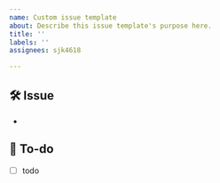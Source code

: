 ```yaml
---
name: Custom issue template
about: Describe this issue template's purpose here.
title: ''
labels: ''
assignees: sjk4618

---
```


## 🛠 Issue
<!-- 이슈에 대해 간략하게 설명해주세요 -->
- 
## 📝 To-do
<!-- 진행할 작업에 대해 적어주세요 -->
- [ ] todo
